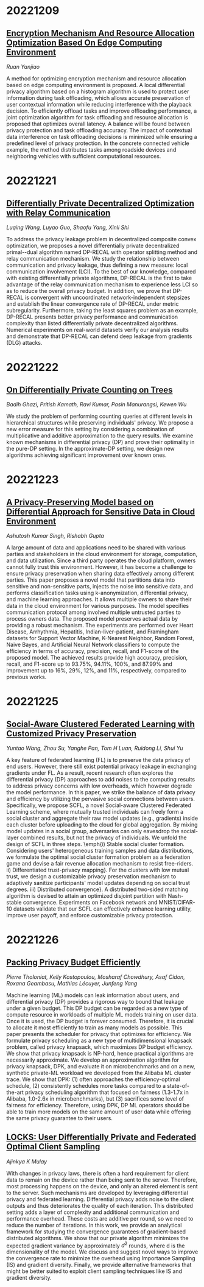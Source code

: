 # 20221209

## [Encryption Mechanism And Resource Allocation Optimization Based On Edge Computing Environment](http://arxiv.org/pdf/2212.13987v1)

*Ruan Yanjiao*

A method for optimizing encryption mechanism and resource allocation based on edge computing environment is proposed. A local differential privacy algorithm based on a histogram algorithm is used to protect user information during task offloading, which allows accurate preservation of user contextual information while reducing interference with the playback decision. To efficiently offload tasks and improve offloading performance, a joint optimization algorithm for task offloading and resource allocation is proposed that optimizes overall latency. A balance will be found between privacy protection and task offloading accuracy. The impact of contextual data interference on task offloading decisions is minimized while ensuring a predefined level of privacy protection. In the concrete connected vehicle example, the method distributes tasks among roadside devices and neighboring vehicles with sufficient computational resources.


# 20221221

## [Differentially Private Decentralized Optimization with Relay Communication](http://arxiv.org/pdf/2212.10859v1)

*Luqing Wang, Luyao Guo, Shaofu Yang, Xinli Shi*

To address the privacy leakage problem in decentralized composite convex optimization, we proposes a novel differentially private decentralized primal--dual algorithm named DP-RECAL with operator splitting method and relay communication mechanism. We study the relationship between communication and privacy leakage, thus defining a new measure: local communication involvement (LCI). To the best of our knowledge, compared with existing differentially private algorithms, DP-RECAL is the first to take advantage of the relay communication mechanism to experience less LCI so as to reduce the overall privacy budget. In addition, we prove that DP-RECAL is convergent with uncoordinated network-independent stepsizes and establish the linear convergence rate of DP-RECAL under metric subregularity. Furthermore, taking the least squares problem as an example, DP-RECAL presents better privacy performance and communication complexity than listed differentially private decentralized algorithms. Numerical experiments on real-world datasets verify our analysis results and demonstrate that DP-RECAL can defend deep leakage from gradients (DLG) attacks.


# 20221222

## [On Differentially Private Counting on Trees](http://arxiv.org/pdf/2212.11967v1)

*Badih Ghazi, Pritish Kamath, Ravi Kumar, Pasin Manurangsi, Kewen Wu*

We study the problem of performing counting queries at different levels in hierarchical structures while preserving individuals' privacy. We propose a new error measure for this setting by considering a combination of multiplicative and additive approximation to the query results. We examine known mechanisms in differential privacy (DP) and prove their optimality in the pure-DP setting. In the approximate-DP setting, we design new algorithms achieving significant improvement over known ones.


# 20221223

## [A Privacy-Preserving Model based on Differential Approach for Sensitive Data in Cloud Environment](http://arxiv.org/pdf/2212.12534v1)

*Ashutosh Kumar Singh, Rishabh Gupta*

A large amount of data and applications need to be shared with various parties and stakeholders in the cloud environment for storage, computation, and data utilization. Since a third party operates the cloud platform, owners cannot fully trust this environment. However, it has become a challenge to ensure privacy preservation when sharing data effectively among different parties. This paper proposes a novel model that partitions data into sensitive and non-sensitive parts, injects the noise into sensitive data, and performs classification tasks using k-anonymization, differential privacy, and machine learning approaches. It allows multiple owners to share their data in the cloud environment for various purposes. The model specifies communication protocol among involved multiple untrusted parties to process owners data. The proposed model preserves actual data by providing a robust mechanism. The experiments are performed over Heart Disease, Arrhythmia, Hepatitis, Indian-liver-patient, and Framingham datasets for Support Vector Machine, K-Nearest Neighbor, Random Forest, Naive Bayes, and Artificial Neural Network classifiers to compute the efficiency in terms of accuracy, precision, recall, and F1-score of the proposed model. The achieved results provide high accuracy, precision, recall, and F1-score up to 93.75%, 94.11%, 100%, and 87.99% and improvement up to 16%, 29%, 12%, and 11%, respectively, compared to previous works.


# 20221225

## [Social-Aware Clustered Federated Learning with Customized Privacy Preservation](http://arxiv.org/pdf/2212.13992v1)

*Yuntao Wang, Zhou Su, Yanghe Pan, Tom H Luan, Ruidong Li, Shui Yu*

A key feature of federated learning (FL) is to preserve the data privacy of end users. However, there still exist potential privacy leakage in exchanging gradients under FL. As a result, recent research often explores the differential privacy (DP) approaches to add noises to the computing results to address privacy concerns with low overheads, which however degrade the model performance. In this paper, we strike the balance of data privacy and efficiency by utilizing the pervasive social connections between users. Specifically, we propose SCFL, a novel Social-aware Clustered Federated Learning scheme, where mutually trusted individuals can freely form a social cluster and aggregate their raw model updates (e.g., gradients) inside each cluster before uploading to the cloud for global aggregation. By mixing model updates in a social group, adversaries can only eavesdrop the social-layer combined results, but not the privacy of individuals. We unfold the design of SCFL in three steps. \emph{i) Stable social cluster formation. Considering users' heterogeneous training samples and data distributions, we formulate the optimal social cluster formation problem as a federation game and devise a fair revenue allocation mechanism to resist free-riders. ii) Differentiated trust-privacy mapping}. For the clusters with low mutual trust, we design a customizable privacy preservation mechanism to adaptively sanitize participants' model updates depending on social trust degrees. iii) Distributed convergence}. A distributed two-sided matching algorithm is devised to attain an optimized disjoint partition with Nash-stable convergence. Experiments on Facebook network and MNIST/CIFAR-10 datasets validate that our SCFL can effectively enhance learning utility, improve user payoff, and enforce customizable privacy protection.


# 20221226

## [Packing Privacy Budget Efficiently](http://arxiv.org/pdf/2212.13228v1)

*Pierre Tholoniat, Kelly Kostopoulou, Mosharaf Chowdhury, Asaf Cidon, Roxana Geambasu, Mathias Lécuyer, Junfeng Yang*

Machine learning (ML) models can leak information about users, and differential privacy (DP) provides a rigorous way to bound that leakage under a given budget. This DP budget can be regarded as a new type of compute resource in workloads of multiple ML models training on user data. Once it is used, the DP budget is forever consumed. Therefore, it is crucial to allocate it most efficiently to train as many models as possible. This paper presents the scheduler for privacy that optimizes for efficiency. We formulate privacy scheduling as a new type of multidimensional knapsack problem, called privacy knapsack, which maximizes DP budget efficiency. We show that privacy knapsack is NP-hard, hence practical algorithms are necessarily approximate. We develop an approximation algorithm for privacy knapsack, DPK, and evaluate it on microbenchmarks and on a new, synthetic private-ML workload we developed from the Alibaba ML cluster trace. We show that DPK: (1) often approaches the efficiency-optimal schedule, (2) consistently schedules more tasks compared to a state-of-the-art privacy scheduling algorithm that focused on fairness (1.3-1.7x in Alibaba, 1.0-2.6x in microbenchmarks), but (3) sacrifices some level of fairness for efficiency. Therefore, using DPK, DP ML operators should be able to train more models on the same amount of user data while offering the same privacy guarantee to their users.


## [LOCKS: User Differentially Private and Federated Optimal Client Sampling](http://arxiv.org/pdf/2212.13071v1)

*Ajinkya K Mulay*

With changes in privacy laws, there is often a hard requirement for client data to remain on the device rather than being sent to the server. Therefore, most processing happens on the device, and only an altered element is sent to the server. Such mechanisms are developed by leveraging differential privacy and federated learning. Differential privacy adds noise to the client outputs and thus deteriorates the quality of each iteration. This distributed setting adds a layer of complexity and additional communication and performance overhead. These costs are additive per round, so we need to reduce the number of iterations. In this work, we provide an analytical framework for studying the convergence guarantees of gradient-based distributed algorithms. We show that our private algorithm minimizes the expected gradient variance by approximately $d^2$ rounds, where d is the dimensionality of the model. We discuss and suggest novel ways to improve the convergence rate to minimize the overhead using Importance Sampling (IS) and gradient diversity. Finally, we provide alternative frameworks that might be better suited to exploit client sampling techniques like IS and gradient diversity.


